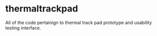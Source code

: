 # thermaltrackpad

All of the code pertainign to thermal track pad prototype and usability testing interface.

